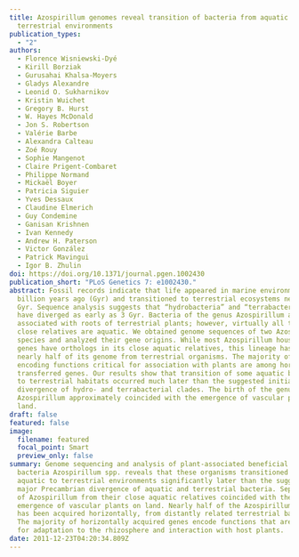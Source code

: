 ```yaml
---
title: Azospirillum genomes reveal transition of bacteria from aquatic to
  terrestrial environments
publication_types:
  - "2"
authors:
  - Florence Wisniewski-Dyé
  - Kirill Borziak
  - Gurusahai Khalsa-Moyers
  - Gladys Alexandre
  - Leonid O. Sukharnikov
  - Kristin Wuichet
  - Gregory B. Hurst
  - W. Hayes McDonald
  - Jon S. Robertson
  - Valérie Barbe
  - Alexandra Calteau
  - Zoé Rouy
  - Sophie Mangenot
  - Claire Prigent-Combaret
  - Philippe Normand
  - Mickaël Boyer
  - Patricia Siguier
  - Yves Dessaux
  - Claudine Elmerich
  - Guy Condemine
  - Ganisan Krishnen
  - Ivan Kennedy
  - Andrew H. Paterson
  - Victor González
  - Patrick Mavingui
  - Igor B. Zhulin
doi: https://doi.org/10.1371/journal.pgen.1002430
publication_short: "PLoS Genetics 7: e1002430."
abstract: Fossil records indicate that life appeared in marine environments ∼3.5
  billion years ago (Gyr) and transitioned to terrestrial ecosystems nearly 2.5
  Gyr. Sequence analysis suggests that “hydrobacteria” and “terrabacteria” might
  have diverged as early as 3 Gyr. Bacteria of the genus Azospirillum are
  associated with roots of terrestrial plants; however, virtually all their
  close relatives are aquatic. We obtained genome sequences of two Azospirillum
  species and analyzed their gene origins. While most Azospirillum house-keeping
  genes have orthologs in its close aquatic relatives, this lineage has obtained
  nearly half of its genome from terrestrial organisms. The majority of genes
  encoding functions critical for association with plants are among horizontally
  transferred genes. Our results show that transition of some aquatic bacteria
  to terrestrial habitats occurred much later than the suggested initial
  divergence of hydro- and terrabacterial clades. The birth of the genus
  Azospirillum approximately coincided with the emergence of vascular plants on
  land.
draft: false
featured: false
image:
  filename: featured
  focal_point: Smart
  preview_only: false
summary: Genome sequencing and analysis of plant-associated beneficial soil
  bacteria Azospirillum spp. reveals that these organisms transitioned from
  aquatic to terrestrial environments significantly later than the suggested
  major Precambrian divergence of aquatic and terrestrial bacteria. Separation
  of Azospirillum from their close aquatic relatives coincided with the
  emergence of vascular plants on land. Nearly half of the Azospirillum genome
  has been acquired horizontally, from distantly related terrestrial bacteria.
  The majority of horizontally acquired genes encode functions that are critical
  for adaptation to the rhizosphere and interaction with host plants.
date: 2011-12-23T04:20:34.809Z
---
```

